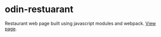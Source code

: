 # odin-restuarant

Restaurant web page built using javascript modules and webpack. [View page](https://adrxan.github.io/odin-restuarant).
